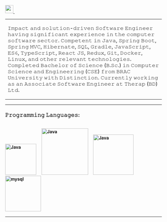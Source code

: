 
<a href="https://www.linkedin.com/in/md-sakib-khan/">
<img height="26em" src="https://img.shields.io/badge/-Md. Sakib Khan-038bc1?style=flat-square&logo=Linkedin&logoColor=white"/>
</a> &nbsp


<table>
<td>
<p>
𝙸𝚖𝚙𝚊𝚌𝚝 𝚊𝚗𝚍 𝚜𝚘𝚕𝚞𝚝𝚒𝚘𝚗-𝚍𝚛𝚒𝚟𝚎𝚗 𝚂𝚘𝚏𝚝𝚠𝚊𝚛𝚎 𝙴𝚗𝚐𝚒𝚗𝚎𝚎𝚛 𝚑𝚊𝚟𝚒𝚗𝚐 𝚜𝚒𝚐𝚗𝚒𝚏𝚒𝚌𝚊𝚗𝚝 𝚎𝚡𝚙𝚎𝚛𝚒𝚎𝚗𝚌𝚎 𝚒𝚗 𝚝𝚑𝚎 𝚌𝚘𝚖𝚙𝚞𝚝𝚎𝚛 𝚜𝚘𝚏𝚝𝚠𝚊𝚛𝚎 𝚜𝚎𝚌𝚝𝚘𝚛. 𝙲𝚘𝚖𝚙𝚎𝚝𝚎𝚗𝚝 𝚒𝚗 𝙹𝚊𝚟𝚊, 𝚂𝚙𝚛𝚒𝚗𝚐 𝙱𝚘𝚘𝚝, 𝚂𝚙𝚛𝚒𝚗𝚐 𝙼𝚅𝙲, 𝙷𝚒𝚋𝚎𝚛𝚗𝚊𝚝𝚎, 𝚂𝚀𝙻, 𝙶𝚛𝚊𝚍𝚕𝚎, 𝙹𝚊𝚟𝚊𝚂𝚌𝚛𝚒𝚙𝚝, 𝙴𝚂𝟼, 𝚃𝚢𝚙𝚎𝚂𝚌𝚛𝚒𝚙𝚝, 𝚁𝚎𝚊𝚌𝚝 𝙹𝚂, 𝚁𝚎𝚍𝚞𝚡, 𝙶𝚒𝚝, 𝙳𝚘𝚌𝚔𝚎𝚛, 𝙻𝚒𝚗𝚞𝚡, 𝚊𝚗𝚍 𝚘𝚝𝚑𝚎𝚛 𝚛𝚎𝚕𝚎𝚟𝚊𝚗𝚝 𝚝𝚎𝚌𝚑𝚗𝚘𝚕𝚘𝚐𝚒𝚎𝚜. 𝙲𝚘𝚖𝚙𝚕𝚎𝚝𝚎𝚍 𝙱𝚊𝚌𝚑𝚎𝚕𝚘𝚛 𝚘𝚏 𝚂𝚌𝚒𝚎𝚗𝚌𝚎 (𝙱.𝚂𝚌.) 𝚒𝚗 𝙲𝚘𝚖𝚙𝚞𝚝𝚎𝚛 𝚂𝚌𝚒𝚎𝚗𝚌𝚎 𝚊𝚗𝚍 𝙴𝚗𝚐𝚒𝚗𝚎𝚎𝚛𝚒𝚗𝚐 (𝙲𝚂𝙴) 𝚏𝚛𝚘𝚖 𝙱𝚁𝙰𝙲 𝚄𝚗𝚒𝚟𝚎𝚛𝚜𝚒𝚝𝚢 𝚠𝚒𝚝𝚑 𝙳𝚒𝚜𝚝𝚒𝚗𝚌𝚝𝚒𝚘𝚗. 𝙲𝚞𝚛𝚛𝚎𝚗𝚝𝚕𝚢 𝚠𝚘𝚛𝚔𝚒𝚗𝚐 𝚊𝚜 𝚊𝚗 𝙰𝚜𝚜𝚘𝚌𝚒𝚊𝚝𝚎 𝚂𝚘𝚏𝚝𝚠𝚊𝚛𝚎 𝙴𝚗𝚐𝚒𝚗𝚎𝚎𝚛 𝚊𝚝 𝚃𝚑𝚎𝚛𝚊𝚙 (𝙱𝙳) 𝙻𝚝𝚍.
</p>
</td>
</table> 


<hr>
<h3 align="left"><b>𝙿𝚛𝚘𝚐𝚛𝚊𝚖𝚖𝚒𝚗𝚐 𝙻𝚊𝚗𝚐𝚞𝚊𝚐𝚎𝚜:</h3>
<p>
<br> 
    <img 
        src="https://www.vectorlogo.zone/logos/java/java-horizontal.svg" 
        alt="Java" width="100" height=""/> &nbsp &nbsp
    <img 
        src="https://www.vectorlogo.zone/logos/javascript/javascript-horizontal.svg" 
        alt="Java" width="150" height=""/> &nbsp &nbsp
    <img 
        src="https://upload.wikimedia.org/wikipedia/commons/thumb/2/29/TypeScript_Logo_%28Blue%29.svg/2560px-TypeScript_Logo_%28Blue%29.svg.png" 
        alt="Java" width="130" height=""/> &nbsp &nbsp
    <img 
            src="https://www.vectorlogo.zone/logos/python/python-official.svg" 
            alt="mysql" width="115" height=""/>&nbsp
</p>
<hr>

